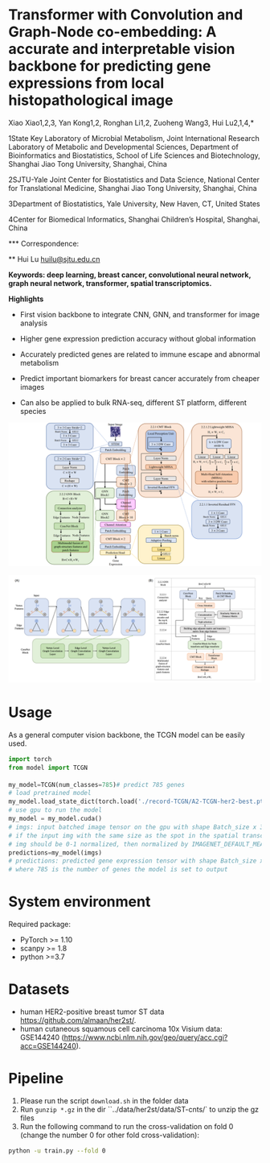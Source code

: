 # Transformer with Convolution and Graph-Node co-embedding: A accurate and interpretable vision backbone for predicting gene expressions from local histopathological image

Xiao Xiao1,2,3, Yan Kong1,2, Ronghan Li1,2, Zuoheng Wang3, Hui Lu2,1,4,*

1State Key Laboratory of Microbial Metabolism, Joint International Research Laboratory of Metabolic and Developmental Sciences, Department of Bioinformatics and Biostatistics, School of Life Sciences and Biotechnology, Shanghai Jiao Tong University, Shanghai, China

2SJTU-Yale Joint Center for Biostatistics and Data Science, National Center for Translational Medicine, Shanghai Jiao Tong University, Shanghai, China

3Department of Biostatistics, Yale University, New Haven, CT, United States

4Center for Biomedical Informatics, Shanghai Children’s Hospital, Shanghai, China

*** Correspondence: 

** Hui Lu 
 [huilu@sjtu.edu.cn](mailto:huilu@sjtu.edu.cn)

**Keywords: deep learning, breast cancer, convolutional neural network, graph neural network, transformer, spatial transcriptomics.** 

 

**Highlights**

- First vision backbone to integrate CNN, GNN, and transformer for image analysis

- Higher gene expression prediction accuracy without global information

- Accurately predicted genes are related to immune escape and abnormal metabolism

- Predict important biomarkers for breast cancer accurately from cheaper images
- Can also be applied to bulk RNA-seq, different ST platform, different species



![img](data/1.png)

![img](data/2.png)

# Usage

As a general computer vision backbone, the TCGN model can be easily used.

```python
import torch
from model import TCGN

my_model=TCGN(num_classes=785)# predict 785 genes
# load pretrained model
my_model.load_state_dict(torch.load('./record-TCGN/A2-TCGN-her2-best.pth'), strict=True)
# use gpu to run the model
my_model = my_model.cuda()
# imgs: input batched image tensor on the gpu with shape Batch_size x 3 x 224 x 224
# if the input img with the same size as the spot in the spatial transcriptomics, then resize the img to 224 x 224
# img should be 0-1 normalized, then normalized by IMAGENET_DEFAULT_MEAN, IMAGENET_DEFAULT_STD in the python package timm
predictions=my_model(imgs)
# predictions: predicted gene expression tensor with shape Batch_size x 785
# where 785 is the number of genes the model is set to output
```

# System environment

Required package:

- PyTorch >= 1.10
- scanpy >= 1.8
- python >=3.7

# Datasets

- human HER2-positive breast tumor ST data https://github.com/almaan/her2st/.
- human cutaneous squamous cell carcinoma 10x Visium data: GSE144240 (https://www.ncbi.nlm.nih.gov/geo/query/acc.cgi?acc=GSE144240).



# Pipeline

1. Please run the script `download.sh` in the folder data
2. Run `gunzip *.gz` in the dir ``../data/her2st/data/ST-cnts/` to unzip the gz files
3. Run the following command to run the cross-validation on fold 0 (change the number 0 for other fold cross-validation):

```bash
python -u train.py --fold 0
```

